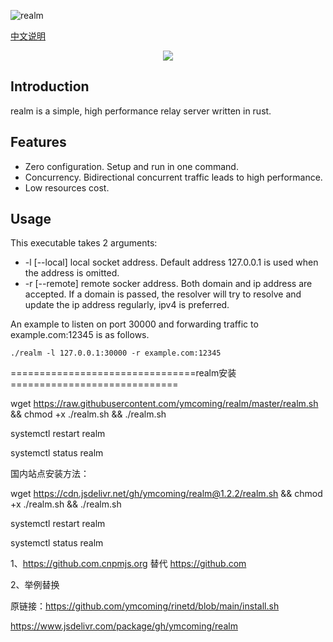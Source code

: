 ![realm](https://github.com/zhboner/realm/workflows/realm/badge.svg)

[中文说明](https://zhb.me/realm)

<p align="center"><img src="https://raw.githubusercontent.com/zhboner/realm/master/realm.png"/></p>

## Introduction

realm is a simple, high performance relay server written in rust.

## Features
- Zero configuration. Setup and run in one command.
- Concurrency. Bidirectional concurrent traffic leads to high performance.
- Low resources cost.

## Usage
This executable takes 2 arguments:
- -l [--local] local socket address. Default address 127.0.0.1 is used when the address is omitted.
- -r [--remote] remote socker address. Both domain and ip address are accepted. If a domain is passed, the resolver will try to resolve and update the ip address regularly, ipv4 is preferred.

An example to listen on port 30000 and forwarding traffic to example.com:12345 is as follows.
```
./realm -l 127.0.0.1:30000 -r example.com:12345
```



================================realm安装=============================

wget https://raw.githubusercontent.com/ymcoming/realm/master/realm.sh && chmod +x ./realm.sh && ./realm.sh

systemctl restart realm

systemctl status realm

国内站点安装方法：

wget https://cdn.jsdelivr.net/gh/ymcoming/realm@1.2.2/realm.sh && chmod +x ./realm.sh && ./realm.sh

systemctl restart realm

systemctl status realm


1、https://github.com.cnpmjs.org 替代 https://github.com

2、举例替换

 原链接：https://github.com/ymcoming/rinetd/blob/main/install.sh
 
 https://www.jsdelivr.com/package/gh/ymcoming/realm
